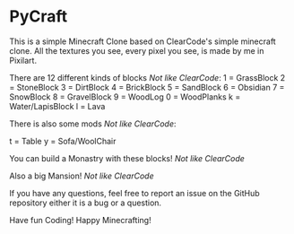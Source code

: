 # PyCraft
This is a simple Minecraft Clone based on ClearCode's simple minecraft clone.
All the textures you see, every pixel you see, is made by me in Pixilart.

There are 12 different kinds of blocks *Not like ClearCode*:
1 = GrassBlock
2 = StoneBlock
3 = DirtBlock
4 = BrickBlock
5 = SandBlock
6 = Obsidian
7 = SnowBlock
8 = GravelBlock
9 = WoodLog
0 = WoodPlanks
k = Water/LapisBlock
l = Lava

There is also some mods *Not like ClearCode*:

t = Table
y = Sofa/WoolChair

You can build a Monastry with these blocks! *Not like ClearCode*

Also a big Mansion! *Not like ClearCode*

If you have any questions, feel free to report an issue on the GitHub repository either it is a bug or a question.

Have fun Coding!
Happy Minecrafting!
